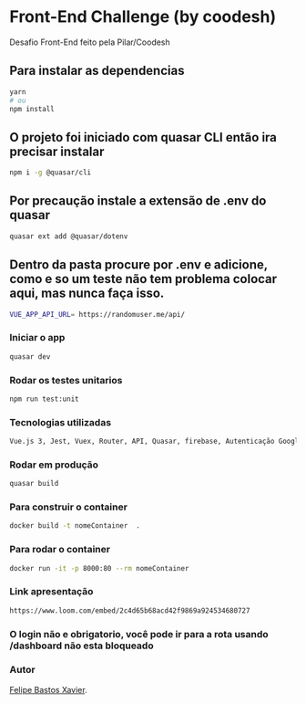 # Front-End Challenge (by coodesh)

Desafio Front-End feito pela Pilar/Coodesh

## Para instalar as dependencias
```bash
yarn
# ou
npm install
```

## O projeto foi iniciado com quasar CLI então ira precisar instalar
```bash
npm i -g @quasar/cli
```

## Por precaução instale a extensão de .env do quasar
```bash
quasar ext add @quasar/dotenv
```

## Dentro da pasta procure por .env e adicione, como e so um teste não tem problema colocar aqui, mas nunca faça isso.
```bash
VUE_APP_API_URL= https://randomuser.me/api/
```

### Iniciar o app
```bash
quasar dev
```


### Rodar os testes unitarios
```bash
npm run test:unit
```


### Tecnologias utilizadas
```bash
Vue.js 3, Jest, Vuex, Router, API, Quasar, firebase, Autenticação Google, Axios, Docker.
```



### Rodar em produção
```bash
quasar build
```

### Para construir o container 
```bash
docker build -t nomeContainer  .
```

### Para rodar o container 
```bash
docker run -it -p 8000:80 --rm nomeContainer
```

### Link apresentação 
```bash
https://www.loom.com/embed/2c4d65b68acd42f9869a924534680727
```

### O login não e obrigatorio, você pode ir para a rota usando /dashboard não esta bloqueado


### Autor
[Felipe Bastos Xavier](https://www.linkedin.com/in/felipe-bastos-48376115b/).
